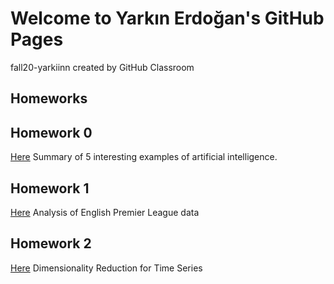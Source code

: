 
# Welcome to Yarkın Erdoğan's GitHub Pages
fall20-yarkiinn created by GitHub Classroom

## Homeworks

## Homework 0
[Here](https://bu-ie-582.github.io/fall20-yarkiinn/files/Example_HW0)  Summary of 5 interesting examples of artificial intelligence.



## Homework 1
[Here](https://bu-ie-582.github.io/fall20-yarkiinn/files/Homework_1.html) Analysis of English Premier League data



## Homework 2
[Here](https://bu-ie-582.github.io/fall20-yarkiinn/files/Homework2.html) Dimensionality Reduction for Time Series




